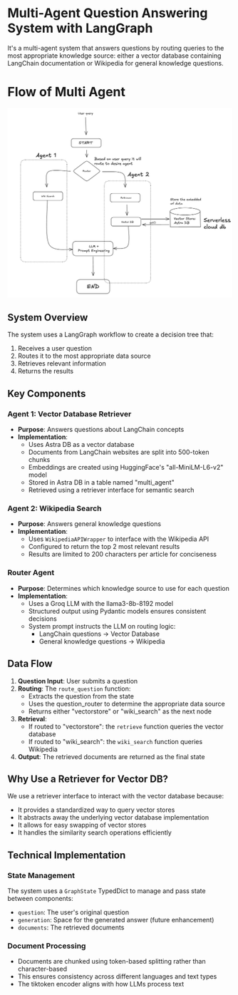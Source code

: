 # Multi-Agent Question Answering System with LangGraph

It's a multi-agent system that answers questions by routing queries to the most appropriate knowledge source: either a vector database containing LangChain documentation or Wikipedia for general knowledge questions.

# Flow of Multi Agent

![Multi Agent flow image](multi-agent.png "Multi Agent Flow")


## System Overview

The system uses a LangGraph workflow to create a decision tree that:

1. Receives a user question
2. Routes it to the most appropriate data source
3. Retrieves relevant information
4. Returns the results

## Key Components

### Agent 1: Vector Database Retriever

- **Purpose**: Answers questions about LangChain concepts
- **Implementation**:
  - Uses Astra DB as a vector database
  - Documents from LangChain websites are split into 500-token chunks
  - Embeddings are created using HuggingFace's "all-MiniLM-L6-v2" model
  - Stored in Astra DB in a table named "multi_agent"
  - Retrieved using a retriever interface for semantic search

### Agent 2: Wikipedia Search

- **Purpose**: Answers general knowledge questions
- **Implementation**:
  - Uses `WikipediaAPIWrapper` to interface with the Wikipedia API
  - Configured to return the top 2 most relevant results
  - Results are limited to 200 characters per article for conciseness

### Router Agent

- **Purpose**: Determines which knowledge source to use for each question
- **Implementation**:
  - Uses a Groq LLM with the llama3-8b-8192 model
  - Structured output using Pydantic models ensures consistent decisions
  - System prompt instructs the LLM on routing logic:
    - LangChain questions → Vector Database
    - General knowledge questions → Wikipedia


## Data Flow

1. **Question Input**: User submits a question
2. **Routing**: The `route_question` function:
   - Extracts the question from the state
   - Uses the question_router to determine the appropriate data source
   - Returns either "vectorstore" or "wiki_search" as the next node
3. **Retrieval**:
   - If routed to "vectorstore": the `retrieve` function queries the vector database
   - If routed to "wiki_search": the `wiki_search` function queries Wikipedia
4. **Output**: The retrieved documents are returned as the final state

## Why Use a Retriever for Vector DB?

We use a retriever interface to interact with the vector database because:

- It provides a standardized way to query vector stores
- It abstracts away the underlying vector database implementation
- It allows for easy swapping of vector stores
- It handles the similarity search operations efficiently

## Technical Implementation

### State Management

The system uses a `GraphState` TypedDict to manage and pass state between components:

- `question`: The user's original question
- `generation`: Space for the generated answer (future enhancement)
- `documents`: The retrieved documents

### Document Processing

- Documents are chunked using token-based splitting rather than character-based
- This ensures consistency across different languages and text types
- The tiktoken encoder aligns with how LLMs process text


